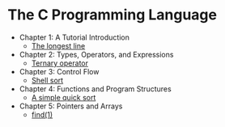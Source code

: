 # The C Programming Language

- Chapter 1: A Tutorial Introduction
  - [The longest line](ch01/main.c)
- Chapter 2: Types, Operators, and Expressions
  - [Ternary operator](ch02/main.c)
- Chapter 3: Control Flow
  - [Shell sort](ch03/main.c)
- Chapter 4: Functions and Program Structures
  - [A simple quick sort](ch04/main.c)
- Chapter 5: Pointers and Arrays
  - [find(1)](ch05/main.c)
